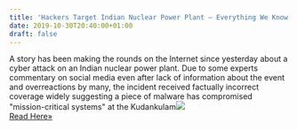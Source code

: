 ```yaml
---
title: 'Hackers Target Indian Nuclear Power Plant – Everything We Know So Far'
date: 2019-10-30T20:40:00+01:00
draft: false
---
```


A story has been making the rounds on the Internet since yesterday about a cyber attack on an Indian nuclear power plant. Due to some experts commentary on social media even after lack of information about the event and overreactions by many, the incident received factually incorrect coverage widely suggesting a piece of malware has compromised "mission-critical systems" at the Kudankulam![](http://feeds.feedburner.com/~r/TheHackersNews/~4/B5h9TuIBD74)  
[Read Here»](https://thehackernews.com/2019/10/nuclear-power-plant-cyberattack.html)